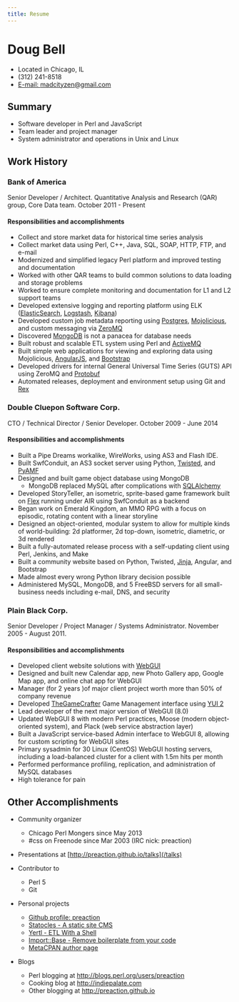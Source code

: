 ```yaml
---
title: Resume
---
```


# Doug Bell

* Located in Chicago, IL
* (312) 241-8518
* [E-mail: madcityzen@gmail.com](mailto:madcityzen@gmail.com)

## Summary

* Software developer in Perl and JavaScript
* Team leader and project manager
* System administrator and operations in Unix and Linux

## Work History

### Bank of America

Senior Developer / Architect. Quantitative Analysis and Research (QAR)
group, Core Data team. October 2011 - Present

#### Responsibilities and accomplishments

* Collect and store market data for historical time series analysis
* Collect market data using Perl, C++, Java, SQL, SOAP, HTTP, FTP, and
  e-mail
* Modernized and simplified legacy Perl platform and improved testing
  and documentation
* Worked with other QAR teams to build common solutions to data loading
  and storage problems
* Worked to ensure complete monitoring and documentation for L1 and L2
  support teams
* Developed extensive logging and reporting platform using ELK
  ([ElasticSearch](http://elastic.co),
  [Logstash](https://www.elastic.co/products/logstash),
  [Kibana](https://www.elastic.co/products/kibana))
* Developed custom job metadata reporting using
  [Postgres](http://postgresql.org), [Mojolicious](http://mojolicio.us),
  and custom messaging via [ZeroMQ](http://zeromq.org)
* Discovered [MongoDB](http://mongodb.org) is not a panacea for
  database needs
* Built robust and scalable ETL system using Perl and
  [ActiveMQ](http://activemq.apache.org)
* Built simple web applications for viewing and exploring data using
  Mojolicious, [AngularJS](https://angularjs.org), and
  [Bootstrap](http://getbootstrap.com)
* Developed drivers for internal General Universal Time Series (GUTS)
  API using ZeroMQ and [Protobuf](https://developers.google.com/protocol-buffers/)
* Automated releases, deployment and environment setup using
  Git and [Rex](http://rexify.org)

### Double Cluepon Software Corp.

CTO / Technical Director / Senior Developer. October 2009 - June 2014

#### Responsibilities and accomplishments

* Built a Pipe Dreams workalike, WireWorks, using AS3 and Flash IDE.
* Built SwfConduit, an AS3 socket server using Python,
  [Twisted](http://twistedmatrix.com), and
  [PyAMF](https://github.com/hydralabs/pyamf)
* Designed and built game object database using MongoDB
    * MongoDB replaced MySQL after complications with
      [SQLAlchemy](http://www.sqlalchemy.org)
* Developed StoryTeller, an isometric, sprite-based game framework built
  on [Flex](http://flex.apache.org) running under AIR using SwfConduit as a backend
* Began work on Emerald Kingdom, an MMO RPG with a focus on episodic, rotating
  content with a linear storyline
* Designed an object-oriented, modular system to allow for multiple
  kinds of world-building: 2d platformer, 2d top-down, isometric,
  diametric, or 3d rendered
* Built a fully-automated release process with a self-updating client
  using Perl, Jenkins, and Make
* Built a community website based on Python, Twisted,
  [Jinja](http://jinja.pocoo.org), Angular, and Bootstrap
* Made almost every wrong Python library decision possible
* Administered MySQL, MongoDB, and 5 FreeBSD servers for all
  small-business needs including e-mail, DNS, and security

### Plain Black Corp.

Senior Developer / Project Manager / Systems Administrator. November
2005 - August 2011.

#### Responsibilities and accomplishments

* Developed client website solutions with [WebGUI](http://webgui.org)
* Designed and built new Calendar app, new Photo Gallery app, Google Map
  app, and online chat app for WebGUI
* Manager (for 2 years )of major client project worth more than 50% of
  company revenue
* Developed [TheGameCrafter](http://thegamecrafter.com) Game Management
  interface using [YUI 2](http://yui.github.io/yui2)
* Lead developer of the next major version of WebGUI (8.0)
* Updated WebGUI 8 with modern Perl practices, Moose (modern
  object-oriented system), and Plack (web service abstraction layer)
* Built a JavaScript service-based Admin interface to WebGUI 8, allowing
  for custom scripting for WebGUI sites
* Primary sysadmin for 30 Linux (CentOS) WebGUI hosting servers,
  including a load-balanced cluster for a client with 1.5m hits per
  month
* Performed performance profiling, replication, and administration of
  MySQL databases
* High tolerance for pain

## Other Accomplishments

* Community organizer
    * Chicago Perl Mongers since May 2013
    * #css on Freenode since Mar 2003 (IRC nick: preaction)

* Presentations at [http://preaction.github.io/talks](/talks)

* Contributor to
    * Perl 5
    * Git

* Personal projects
    * [Github profile: preaction](http://github.com/preaction)
    * [Statocles - A static site CMS](http://preaction.github.io/Statocles)
    * [Yertl - ETL With a Shell](http://preaction.github.io/ETL-Yertl)
    * [Import::Base - Remove boilerplate from your code](http://metacpan.org/pod/Import::Base)
    * [MetaCPAN author page](https://metacpan.org/author/PREACTION)

* Blogs
    * Perl blogging at http://blogs.perl.org/users/preaction
    * Cooking blog at http://indiepalate.com
    * Other blogging at http://preaction.github.io
